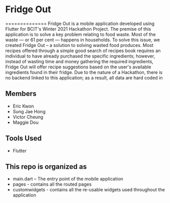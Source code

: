 
# Fridge Out
==============
Fridge Out is a mobile application developed using Flutter for BCIT's Winter 2021 Hackathon Project.
The premise of this application is to solve a key problem relating to food waste. 
Most of the waste — or 61 per cent — happens in households. To solve this issue, we created Fridge Out – a solution to solving wasted food produces.
Most recipes offered through a simple good search of recipes book requires an individual to have already purchased the specific ingredients; however,
instead of wasting time and money gathering the required ingredients, Fridge Out will offer recipe suggestions based on the user's available 
ingredients found in their fridge.
Due to the nature of a Hackathon, there is no backend linked to this application; as a result, all data are hard coded in

## Members

* Eric Kwon
* Sung Jae Hong
* Victor Cheung
* Maggie Dou

## Tools Used

* Flutter

## This repo is organized as

* main.dart – The entry point of the mobile application
* pages - contains all the routed pages 
* customwidgets - contains all the re-usable widgets used throughout the application


